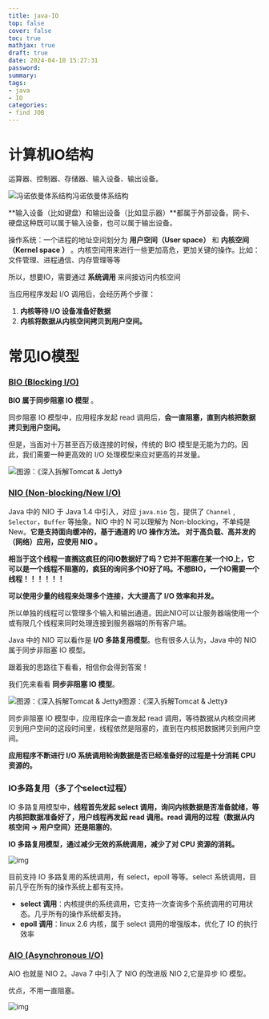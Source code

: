 ```yaml
---
title: java-IO
top: false
cover: false
toc: true
mathjax: true
draft: true
date: 2024-04-10 15:27:31
password:
summary:
tags:
- java
- IO
categories:
- find JOB
---
```




# 计算机IO结构

运算器、控制器、存储器、输入设备、输出设备。

![冯诺依曼体系结构](https://raw.githubusercontent.com/kengerlwl/kengerlwl.github.io/master/image/dc65631729c1fc11888079d4e0f4c5a7/102cfebfc7a79a3d4a45d44f29af6581.png)冯诺依曼体系结构

**输入设备（比如键盘）和输出设备（比如显示器）**都属于外部设备。网卡、硬盘这种既可以属于输入设备，也可以属于输出设备。



操作系统：一个进程的地址空间划分为 **用户空间（User space）** 和 **内核空间（Kernel space ）** 。内核空间用来进行一些更加高危，更加关键的操作。比如：文件管理、进程通信、内存管理等等



所以，想要IO，需要通过 **系统调用** 来间接访问内核空间

当应用程序发起 I/O 调用后，会经历两个步骤：

1. **内核等待 I/O 设备准备好数据**
2. **内核将数据从内核空间拷贝到用户空间。**





# 常见IO模型

### [BIO (Blocking I/O)](https://javaguide.cn/java/io/io-model.html#bio-blocking-i-o)

**BIO 属于同步阻塞 IO 模型** 。

同步阻塞 IO 模型中，应用程序发起 read 调用后，**会一直阻塞，直到内核把数据拷贝到用户空间。**

但是，当面对十万甚至百万级连接的时候，传统的 BIO 模型是无能为力的。因此，我们需要一种更高效的 I/O 处理模型来应对更高的并发量。

![图源：《深入拆解Tomcat & Jetty》](https://raw.githubusercontent.com/kengerlwl/kengerlwl.github.io/master/image/dc65631729c1fc11888079d4e0f4c5a7/04fb15e7c9736207b513137d6c45b084.png)



### [NIO (Non-blocking/New I/O)](#nio-non-blocking-new-i-o)

Java 中的 NIO 于 Java 1.4 中引入，对应 `java.nio` 包，提供了 `Channel` , `Selector`，`Buffer` 等抽象。NIO 中的 N 可以理解为 Non-blocking，不单纯是 New。**它是支持面向缓冲的，基于通道的 I/O 操作方法。 对于高负载、高并发的（网络）应用，应使用 NIO 。**

**相当于这个线程一直搁这疯狂的问IO数据好了吗？它并不阻塞在某一个IO上，它可以是一个线程不阻塞的，疯狂的询问多个IO好了吗。不想BIO，一个IO需要一个线程！！！！！！**

**可以使用少量的线程来处理多个连接，大大提高了 I/O 效率和并发。**

所以单独的线程可以管理多个输入和输出通道。因此NIO可以让服务器端使用一个或有限几个线程来同时处理连接到服务器端的所有客户端。

Java 中的 NIO 可以看作是 **I/O 多路复用模型**。也有很多人认为，Java 中的 NIO 属于同步非阻塞 IO 模型。

跟着我的思路往下看看，相信你会得到答案！

我们先来看看 **同步非阻塞 IO 模型**。

![图源：《深入拆解Tomcat & Jetty》](https://raw.githubusercontent.com/kengerlwl/kengerlwl.github.io/master/image/dc65631729c1fc11888079d4e0f4c5a7/4719c0e343b9b0a5b97fadd95e298908.png)图源：《深入拆解Tomcat & Jetty》

同步非阻塞 IO 模型中，应用程序会一直发起 read 调用，等待数据从内核空间拷贝到用户空间的这段时间里，线程依然是阻塞的，直到在内核把数据拷贝到用户空间。

**应用程序不断进行 I/O 系统调用轮询数据是否已经准备好的过程是十分消耗 CPU 资源的。**



### IO多路复用（多了个select过程）

IO 多路复用模型中，**线程首先发起 select 调用，询问内核数据是否准备就绪，等内核把数据准备好了，用户线程再发起 read 调用。read 调用的过程（数据从内核空间 -> 用户空间）还是阻塞的**。

**IO 多路复用模型，通过减少无效的系统调用，减少了对 CPU 资源的消耗。**



![img](https://raw.githubusercontent.com/kengerlwl/kengerlwl.github.io/master/image/dc65631729c1fc11888079d4e0f4c5a7/b7c5aa1b3d6f937b8daf2e184c728226.png)

目前支持 IO 多路复用的系统调用，有 select，epoll 等等。select 系统调用，目前几乎在所有的操作系统上都有支持。

- **select 调用**：内核提供的系统调用，它支持一次查询多个系统调用的可用状态。几乎所有的操作系统都支持。
- **epoll 调用**：linux 2.6 内核，属于 select 调用的增强版本，优化了 IO 的执行效率



### [AIO (Asynchronous I/O)](https://javaguide.cn/java/io/io-model.html#aio-asynchronous-i-o)

AIO 也就是 NIO 2。Java 7 中引入了 NIO 的改进版 NIO 2,它是异步 IO 模型。

优点，不用一直阻塞。

![img](https://raw.githubusercontent.com/kengerlwl/kengerlwl.github.io/master/image/dc65631729c1fc11888079d4e0f4c5a7/ed560a676ca2432f45e79a0d2c5f43e1.png)
